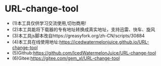 # URL-change-tool
* (1)本工具仅供学习交流使用,切勿商用!
* (2)本工具能将下载器的专有地址转换成真实地址，支持迅雷、快车、旋风
* (3)本工具js脚本改自https://greasyfork.org/zh-CN/scripts/30884
* (4)本工具在线使用地址:https://icedwatermelonjuice.github.io/URL-change-tool
* (5)Github:https://github.com/IcedWatermelonJuice/URL-change-tool
* (6)Gitee:https://gitee.com/gem_xl/URL-change-tool
